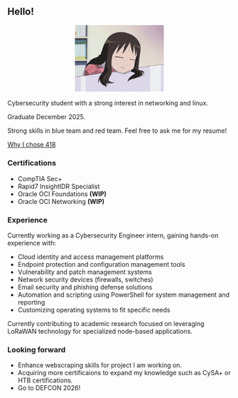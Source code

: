 ## Hello! 

<p align="center">
  <img src="assets/osaka.gif" width="200"/>
</p>


Cybersecurity student with a strong interest in networking and linux.

Graduate December 2025.

Strong skills in blue team and red team. Feel free to ask me for my resume!

[Why I chose 418](https://www.rfc-editor.org/rfc/rfc2324.html)

### Certifications
* CompTIA Sec+
* Rapid7 InsightIDR Specialist
* Oracle OCI Foundations **(WIP)**
* Oracle OCI Networking **(WIP)**

### Experience
Currently working as a Cybersecurity Engineer intern, gaining hands-on experience with:
* Cloud identity and access management platforms
* Endpoint protection and configuration management tools
* Vulnerability and patch management systems
* Network security devices (firewalls, switches)
* Email security and phishing defense solutions
* Automation and scripting using PowerShell for system management and reporting
* Customizing operating systems to fit specific needs

Currently contributing to academic research focused on leveraging LoRaWAN technology for specialized node-based applications.

### Looking forward
* Enhance webscraping skills for project I am working on.
* Acquiring more certificaions to expand my knowledge such as CySA+ or HTB certifications.
* Go to DEFCON 2026! 



